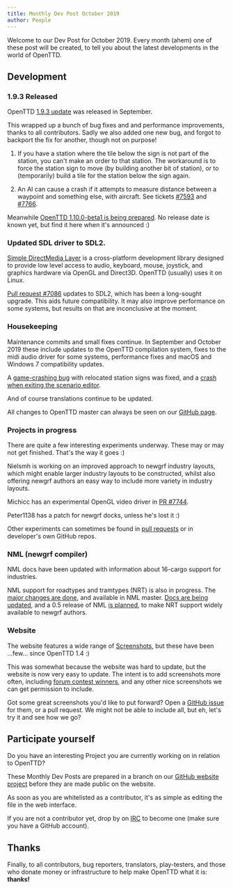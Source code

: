 ```yaml
---
title: Monthly Dev Post October 2019
author: People
---
```


Welcome to our Dev Post for October 2019.
Every month (ahem) one of these post will be created, to tell you about the latest developments in the world of OpenTTD.

<!-- more -->

## Development

### 1.9.3 Released

OpenTTD [1.9.3 update](https://www.openttd.org/news/2019/09/16/openttd-1-9-3.html) was released in September.

This wrapped up a bunch of bug fixes and and performance improvements, thanks to all contributors.
Sadly we also added one new bug, and forgot to backport the fix for another, though not on purpose!

1. If you have a station where the tile below the sign is not part of the station, you can't make an order to that station.
The workaround is to force the station sign to move (by building another bit of station), or to (temporarily) build a tile for the station below the sign again.

2. An AI can cause a crash if it attempts to measure distance between a waypoint and something else, with aircraft.
See tickets [#7593](https://github.com/OpenTTD/OpenTTD/issues/7593) and [#7766](https://github.com/OpenTTD/OpenTTD/issues/7766).

Meanwhile [OpenTTD 1.10.0-beta1 is being prepared](https://github.com/OpenTTD/OpenTTD/pull/7726).  No release date is known yet, but find it here when it's announced :)

### Updated SDL driver to SDL2.

[Simple DirectMedia Layer](http://www.libsdl.org) is a cross-platform development library designed to provide low level access to audio, keyboard, mouse, joystick, and graphics hardware via OpenGL and Direct3D. OpenTTD (usually) uses it on Linux.

[Pull request #7086](https://github.com/OpenTTD/OpenTTD/pull/7086) updates to SDL2, which has been a long-sought upgrade.
This aids future compatibility.
It may also improve performance on some systems, but results on that are inconclusive at the moment.

### Housekeeping

Maintenance commits and small fixes continue.
In September and October 2019 these include updates to the OpenTTD compilation system, fixes to the midi audio driver for some systems, performance fixes and macOS and Windows 7 compatibility updates.

A [game-crashing bug](https://github.com/OpenTTD/OpenTTD/pull/7755) with relocated station signs was fixed, and a [crash when exiting the scenario editor](https://github.com/OpenTTD/OpenTTD/commit/1e5029563cb68e53e41299a5d92e317566d7ba66).

And of course translations continue to be updated.

All changes to OpenTTD master can always be seen on our [GitHub page](https://github.com/OpenTTD/OpenTTD).

### Projects in progress

There are quite a few interesting experiments underway.
These may or may not get finished.
That's the way it goes :)

Nielsmh is working on an improved approach to newgrf industry layouts, which might enable larger industry layouts to be constructed, whilst also offering newgrf authors an easy way to include more variety in industry layouts.

Michicc has an experimental OpenGL video driver in [PR #7744](https://github.com/OpenTTD/OpenTTD/pull/7744).

Peter1138 has a patch for newgrf docks, unless he's lost it :)

Other experiments can sometimes be found in [pull requests](https://github.com/OpenTTD/OpenTTD/pulls) or in developer's own GitHub repos.

### NML (newgrf compiler)

NML docs have been updated with information about 16-cargo support for industries.

NML support for roadtypes and tramtypes (NRT) is also in progress.
The [major changes are done](https://github.com/OpenTTD/nml/commit/62cab41d4a1f84c4b96cf3e5b1fe2439532ba891), and available in NML master.
[Docs are being updated](https://github.com/OpenTTD/nml/issues/46), and a 0.5 release of NML [is planned](https://github.com/OpenTTD/nml/issues/43), to make NRT support widely available to newgrf authors.

### Website

The website features a wide range of [Screenshots](https://www.openttd.org/screenshots.html), but these have been ...few... since OpenTTD 1.4 :)

This was somewhat because the website was hard to update, but the website is now very easy to update.
The intent is to add screenshots more often, including [forum contest winners](https://www.openttd.org/screenshots.html), and any other nice screenshots we can get permission to include.

Got some great screenshots you'd like to put forward?
Open a [GitHub issue](https://github.com/OpenTTD/website/issues) for them, or a pull request.
We might not be able to include all, but eh, let's try it and see how we go?

## Participate yourself

Do you have an interesting Project you are currently working on in relation to OpenTTD?

These Monthly Dev Posts are prepared in a branch on our [GitHub website project](https://github.com/OpenTTD/website/pulls) before they are made public on the website.

As soon as you are whitelisted as a contributor, it's as simple as editing the file in the web interface.

If you are not a contributor yet, drop by on [IRC](https://www.openttd.org/contact.html) to become one (make sure you have a GitHub account).

## Thanks

Finally, to all contributors, bug reporters, translators, play-testers, and those who donate money or infrastructure to help make OpenTTD what it is: **thanks!**
